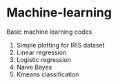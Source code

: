 # Machine-learning
Basic machine learning codes
1. Simple plotting for IRIS dataset
2. Linear regression
3. Logistic regression
4. Naive Bayes
5. Kmeans classification
